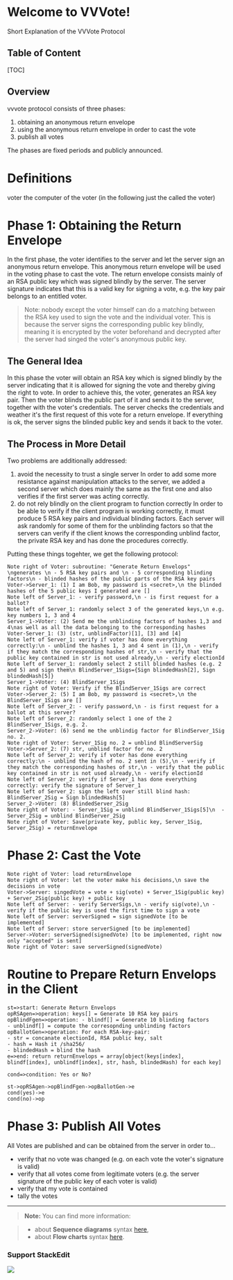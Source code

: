 Welcome to VVVote!
===================

Short Explanation of the VVVote Protocol

Table of Content
-----------------------
[TOC]

Overview
-------------

vvvote protocol consists of three phases:

 1. obtaining an anonymous return envelope 
 2. using the anonymous return envelope in order to cast the vote
 3. publish all votes 

The phases are fixed periods and publicly announced.

# Definitions
voter
	the computer of the voter (in the following just the called the voter)

# Phase 1: Obtaining the Return Envelope

In the first phase, the voter identifies to the server and let the server sign an anonymous return envelope. This anonymous return envelope will be used in the voting phase to cast the vote.
The return envelope consists mainly of an RSA public key which was signed blindly by the server. The server signature indicates that this is a valid key for signing a vote, e.g. the key pair belongs to an entitled voter.
>Note: nobody except the voter himself can do a matching between the RSA key used to sign the vote and the individual voter. This is because the server signs the corresponding public key blindly, meaning it is encrypted by the voter beforehand and decrypted after the server had singed the voter's anonymous public key. 

## The General Idea

In this phase the voter will obtain an RSA key which is signed blindly by the server indicating that it is allowed for signing the vote and thereby giving the right to vote.
In order to achieve this, the voter, generates an RSA key pair. Then the voter blinds the public part of it and sends it to the server, together with the voter's credentials. 
The server checks the credentials and weather it's the first request of this vote for a return envelope. If everything is ok, the server signs the blinded public key and sends it back to the voter.

## The Process in More Detail
Two problems are additionally addressed:

1. avoid the necessity to trust a single server
In order to add some more resistance against manipulation attacks to the server, we added a second server which does mainly the same as the first one and also verifies if the first server was acting correctly. 
2. do not rely blindly on the client program to function correctly
In order to be able to verify if the client program is working correctly, it must produce 5 RSA key pairs and individual blinding factors. Each server will ask randomly for some of them for the unblinding factors so that the servers can verify if the client knows the corresponding unblind factor, the private RSA key and has done the procedures correctly.

Putting these things togehter, we get the following protocol:


```sequence
Note right of Voter: subroutine: "Generate Return Envelops" \ngenerates \n - 5 RSA key pairs and \n - 5 corresponding blinding factors\n - blinded hashes of the public parts of the RSA key pairs
Voter->Server_1: (1) I am Bob, my password is <secret>,\n the blinded hashes of the 5 public keys I generated are []
Note left of Server_1: - verify password,\n - is first request for a ballot?
Note left of Server_1: randomly select 3 of the generated keys,\n e.g. key numbers 1, 3 and 4
Server_1->Voter: (2) Send me the unblinding factors of hashes 1,3 and 4\nas well as all the data belonging to the corresponding hashes
Voter-Server_1: (3) (str, unblindFactor)[1], [3] and [4]
Note left of Server_1: verify if voter has done everything correctly:\n - unblind the hashes 1, 3 and 4 sent in (1),\n - verify if they match the corresponding hashes of str,\n - verify that the public key contained in str is not used already,\n - verify electionId
Note left of Server_1: randomly select 2 still blinded hashes (e.g. 2 and 5) and sign them\n BlindServer_1Sigs={Sign blindedHash[2], Sign blindedHash[5]}
Server_1->Voter: (4) BlindServer_1Sigs
Note right of Voter: Verify if the BlindServer_1Sigs are correct
Voter->Server_2: (5) I am Bob, my password is <secret>,\n the BlindServer_1Sigs are []
Note left of Server_2: - verify password,\n - is first request for a ballot at this server?
Note left of Server_2: randomly select 1 one of the 2 BlindServer_1Sigs, e.g. 2.
Server_2->Voter: (6) send me the unblindig factor for BlindServer_1Sig no. 2.
Note right of Voter: Server_1Sig no. 2 = unblind BlindServerSig
Voter->Server_2: (7) str, unblind factor for no. 2
Note left of Server_2: verify if voter has done everything correctly:\n - unblind the hash of no. 2 sent in (5),\n - verify if they match the corresponding hashes of str,\n - verify that the public key contained in str is not used already,\n - verify electionId
Note left of Server_2: verify if Server_1 has done everything correctly: verify the signature of Server_1
Note left of Server_2: sign the left over still blind hash: BlindServer_2Sig = Sign blindedHash[5]
Server_2->Voter: (8) BlindedServer_2Sig
Note right of Voter: - Server_1Sig = unblind BlindServer_1Sigs[5]\n  - Server_2Sig = unblind BlindServer_2Sig
Note right of Voter: Save(private key, public key, Server_1Sig, Server_2Sig) = returnEnvelope
```

# Phase 2: Cast the Vote
```sequence
Note right of Voter: load returnEnvelope
Note right of Voter: let the voter make his decisions,\n save the decisions in vote
Voter->Server: singedVote = vote + sig(vote) + Server_1Sig(public key) + Server_2Sig(public key) + public key
Note left of Server: - verify ServerSigs,\n - verify sig(vote),\n - verify if the public key is used the first time to sign a vote
Note left of Server: serverSigned = sign signedVote [to be implemented]
Note left of Server: store serverSigned [to be implemented]
Server->Voter: serverSigned(signedVote) [to be implemented, right now only "accepted" is sent]
Note right of Voter: save serverSigned(signedVote)
```


# Routine to Prepare Return Envelops in the Client 
```flow
st=>start: Generate Return Envelops
opRSAgen=>operation: keys[] = Generate 10 RSA key pairs
opBlindFgen=>operation: - blindf[] = Generate 10 blinding factors 
- unblindf[] = compute the corresopnding unblinding factors
opBallotGen=>operation: For each RSA-key-pair:
- str = concanate electionId, RSA public key, salt
- hash = Hash it /sha256/
- blindedHash = blind the hash
e=>end: return returnEnvelops = array[object(keys[index], blindf[index], unblindf[index], str, hash, blindedHash) for each key]

cond=>condition: Yes or No?

st->opRSAgen->opBlindFgen->opBallotGen->e
cond(yes)->e
cond(no)->op
```

# Phase 3: Publish All Votes
All Votes are published and can be obtained from the server in order to...

 - verify that no vote was changed (e.g. on each vote the voter's signature is valid)
 - verify that all votes come from legitimate voters (e.g. the server signature of the public key of each voter is valid)
 - verify that my vote is contained
 - tally the votes


----------

> **Note:** You can find more information:

> - about **Sequence diagrams** syntax [here][7],
> - about **Flow charts** syntax [here][8].

### Support StackEdit

[![](https://cdn.monetizejs.com/resources/button-32.png)](https://monetizejs.com/authorize?client_id=ESTHdCYOi18iLhhO&summary=true)

  [^stackedit]: [StackEdit](https://stackedit.io/) is a full-featured, open-source Markdown editor based on PageDown, the Markdown library used by Stack Overflow and the other Stack Exchange sites.


  [1]: http://math.stackexchange.com/
  [2]: http://daringfireball.net/projects/markdown/syntax "Markdown"
  [3]: https://github.com/jmcmanus/pagedown-extra "Pagedown Extra"
  [4]: http://meta.math.stackexchange.com/questions/5020/mathjax-basic-tutorial-and-quick-reference
  [5]: https://code.google.com/p/google-code-prettify/
  [6]: http://highlightjs.org/
  [7]: http://bramp.github.io/js-sequence-diagrams/
  [8]: http://adrai.github.io/flowchart.js/

